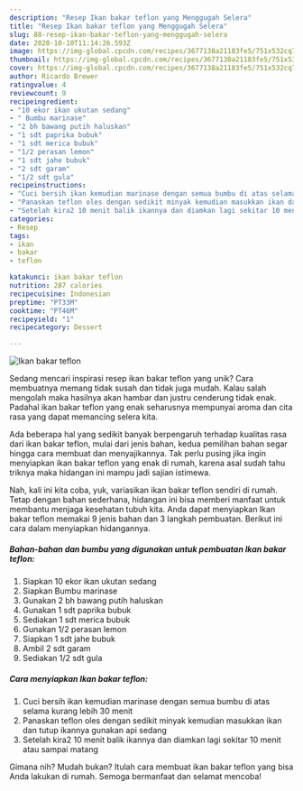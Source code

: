 ```yaml
---
description: "Resep Ikan bakar teflon yang Menggugah Selera"
title: "Resep Ikan bakar teflon yang Menggugah Selera"
slug: 88-resep-ikan-bakar-teflon-yang-menggugah-selera
date: 2020-10-10T11:14:26.593Z
image: https://img-global.cpcdn.com/recipes/3677138a21183fe5/751x532cq70/ikan-bakar-teflon-foto-resep-utama.jpg
thumbnail: https://img-global.cpcdn.com/recipes/3677138a21183fe5/751x532cq70/ikan-bakar-teflon-foto-resep-utama.jpg
cover: https://img-global.cpcdn.com/recipes/3677138a21183fe5/751x532cq70/ikan-bakar-teflon-foto-resep-utama.jpg
author: Ricardo Brewer
ratingvalue: 4
reviewcount: 9
recipeingredient:
- "10 ekor ikan ukutan sedang"
- " Bumbu marinase"
- "2 bh bawang putih haluskan"
- "1 sdt paprika bubuk"
- "1 sdt merica bubuk"
- "1/2 perasan lemon"
- "1 sdt jahe bubuk"
- "2 sdt garam"
- "1/2 sdt gula"
recipeinstructions:
- "Cuci bersih ikan kemudian marinase dengan semua bumbu di atas selama kurang lebih 30 menit"
- "Panaskan teflon oles dengan sedikit minyak kemudian masukkan ikan dan tutup ikannya gunakan api sedang"
- "Setelah kira2 10 menit balik ikannya dan diamkan lagi sekitar 10 menit atau sampai matang"
categories:
- Resep
tags:
- ikan
- bakar
- teflon

katakunci: ikan bakar teflon 
nutrition: 287 calories
recipecuisine: Indonesian
preptime: "PT33M"
cooktime: "PT46M"
recipeyield: "1"
recipecategory: Dessert

---
```



![Ikan bakar teflon](https://img-global.cpcdn.com/recipes/3677138a21183fe5/751x532cq70/ikan-bakar-teflon-foto-resep-utama.jpg)

Sedang mencari inspirasi resep ikan bakar teflon yang unik? Cara membuatnya memang tidak susah dan tidak juga mudah. Kalau salah mengolah maka hasilnya akan hambar dan justru cenderung tidak enak. Padahal ikan bakar teflon yang enak seharusnya mempunyai aroma dan cita rasa yang dapat memancing selera kita.



Ada beberapa hal yang sedikit banyak berpengaruh terhadap kualitas rasa dari ikan bakar teflon, mulai dari jenis bahan, kedua pemilihan bahan segar hingga cara membuat dan menyajikannya. Tak perlu pusing jika ingin menyiapkan ikan bakar teflon yang enak di rumah, karena asal sudah tahu triknya maka hidangan ini mampu jadi sajian istimewa.


Nah, kali ini kita coba, yuk, variasikan ikan bakar teflon sendiri di rumah. Tetap dengan bahan sederhana, hidangan ini bisa memberi manfaat untuk membantu menjaga kesehatan tubuh kita. Anda dapat menyiapkan Ikan bakar teflon memakai 9 jenis bahan dan 3 langkah pembuatan. Berikut ini cara dalam menyiapkan hidangannya.

<!--inarticleads1-->

##### Bahan-bahan dan bumbu yang digunakan untuk pembuatan Ikan bakar teflon:

1. Siapkan 10 ekor ikan ukutan sedang
1. Siapkan  Bumbu marinase
1. Gunakan 2 bh bawang putih haluskan
1. Gunakan 1 sdt paprika bubuk
1. Sediakan 1 sdt merica bubuk
1. Gunakan 1/2 perasan lemon
1. Siapkan 1 sdt jahe bubuk
1. Ambil 2 sdt garam
1. Sediakan 1/2 sdt gula




<!--inarticleads2-->

##### Cara menyiapkan Ikan bakar teflon:

1. Cuci bersih ikan kemudian marinase dengan semua bumbu di atas selama kurang lebih 30 menit
1. Panaskan teflon oles dengan sedikit minyak kemudian masukkan ikan dan tutup ikannya gunakan api sedang
1. Setelah kira2 10 menit balik ikannya dan diamkan lagi sekitar 10 menit atau sampai matang




Gimana nih? Mudah bukan? Itulah cara membuat ikan bakar teflon yang bisa Anda lakukan di rumah. Semoga bermanfaat dan selamat mencoba!
